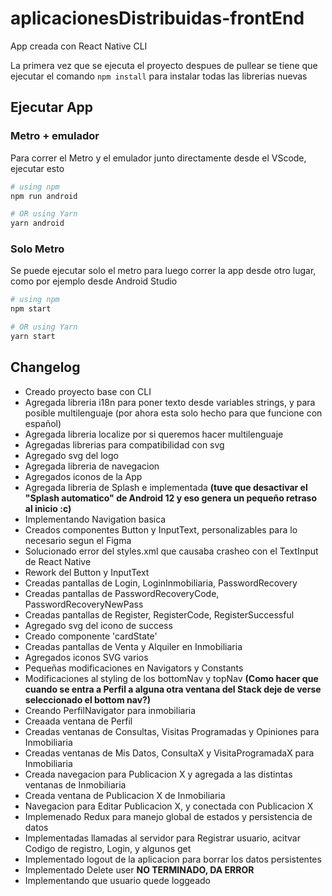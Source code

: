 # aplicacionesDistribuidas-frontEnd

App creada con React Native CLI

La primera vez que se ejecuta el proyecto despues de pullear se tiene que ejecutar el comando `npm install` para instalar todas las librerias nuevas

## Ejecutar App

### Metro + emulador
Para correr el Metro y el emulador junto directamente desde el VScode, ejecutar esto

```bash
# using npm
npm run android

# OR using Yarn
yarn android
```

### Solo Metro
Se puede ejecutar solo el metro para luego correr la app desde otro lugar, como por ejemplo desde Android Studio

```bash
# using npm
npm start

# OR using Yarn
yarn start
```

## Changelog

- Creado proyecto base con CLI
- Agregada libreria i18n para poner texto desde variables strings, y para posible multilenguaje (por ahora esta solo hecho para que funcione con español)
- Agregada libreria localize por si queremos hacer multilenguaje
- Agregadas librerias para compatibilidad con svg
- Agregado svg del logo
- Agregada libreria de navegacion
- Agregados iconos de la App
- Agregada libreria de Splash e implementada **(tuve que desactivar el "Splash automatico" de Android 12 y eso genera un pequeño retraso al inicio :c)**
- Implementando Navigation basica
- Creados componentes Button y InputText, personalizables para lo necesario segun el Figma
- Solucionado error del styles.xml que causaba crasheo con el TextInput de React Native
- Rework del Button y InputText
- Creadas pantallas de Login, LoginInmobiliaria, PasswordRecovery
- Creadas pantallas de PasswordRecoveryCode, PasswordRecoveryNewPass
- Creadas pantallas de Register, RegisterCode, RegisterSuccessful
- Agregado svg del icono de success
- Creado componente 'cardState'
- Creadas pantallas de Venta y Alquiler en Inmobiliaria
- Agregados iconos SVG varios
- Pequeñas modificaciones en Navigators y Constants
- Modificaciones al styling de los bottomNav y topNav **(Como hacer que cuando se entra a Perfil a alguna otra ventana del Stack deje de verse seleccionado el bottom nav?)**
- Creando PerfilNavigator para inmobiliaria
- Creaada ventana de Perfil
- Creadas ventanas de Consultas, Visitas Programadas y Opiniones para Inmobiliaria
- Creadas ventanas de Mis Datos, ConsultaX y VisitaProgramadaX para Inmobiliaria
- Creada navegacion para Publicacion X y agregada a las distintas ventanas de Inmobiliaria
- Creada ventana de Publicacion X de Inmobiliaria
- Navegacion para Editar Publicacion X, y conectada con Publicacion X
- Implemenado Redux para manejo global de estados y persistencia de datos
- Implementadas llamadas al servidor para Registrar usuario, acitvar Codigo de registro, Login, y algunos get
- Implementado logout de la aplicacion para borrar los datos persistentes
- Implementado Delete user **NO TERMINADO, DA ERROR**
- Implementando que usuario quede loggeado